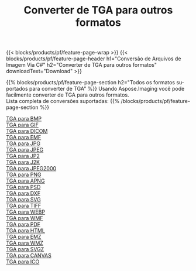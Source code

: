 ﻿---
title: Converter de TGA para outros formatos 
weight: 3920
url: /pt/net/conversion/from/tga 
lang: pt
langdirlevel: 2
locales: zh-hans,ja,it,ru,de,es,fr,nl,id,lt,pl,pt,vi,tr,ko,zh-hant,ar,hi,th,sv,cs,uk,he
description: Usando Aspose.Imaging você pode facilmente converter de TGA para outros formatos
---

{{< blocks/products/pf/feature-page-wrap >}}
{{< blocks/products/pf/feature-page-header h1="Conversão de Arquivos de Imagem Via C#" h2="Converter de TGA para outros formatos" downloadText="Download" >}}


{{% blocks/products/pf/feature-page-section  h2="Todos os formatos suportados para converter de TGA" %}}
Usando Aspose.Imaging você pode facilmente converter de TGA para outros formatos.
<br/>
Lista completa de conversões suportadas:
{{% /blocks/products/pf/feature-page-section %}}
<div class="container-fluid productfamilypage bg-gray">
    <div class="convertypes bg-gray agp-content section">
        <div class="container">
		<div class="row other-converters">
		    <div class='col-md-2 other-converter remove-lp remove-rp'><a href="/imaging/pt/net/conversion/tga-to-bmp" >TGA para BMP</a></div><div class='col-md-2 other-converter remove-lp remove-rp'><a href="/imaging/pt/net/conversion/tga-to-gif" >TGA para GIF</a></div><div class='col-md-2 other-converter remove-lp remove-rp'><a href="/imaging/pt/net/conversion/tga-to-dicom" >TGA para DICOM</a></div><div class='col-md-2 other-converter remove-lp remove-rp'><a href="/imaging/pt/net/conversion/tga-to-emf" >TGA para EMF</a></div><div class='col-md-2 other-converter remove-lp remove-rp'><a href="/imaging/pt/net/conversion/tga-to-jpg" >TGA para JPG</a></div><div class='col-md-2 other-converter remove-lp remove-rp'><a href="/imaging/pt/net/conversion/tga-to-jpeg" >TGA para JPEG</a></div><div class='col-md-2 other-converter remove-lp remove-rp'><a href="/imaging/pt/net/conversion/tga-to-jp2" >TGA para JP2</a></div><div class='col-md-2 other-converter remove-lp remove-rp'><a href="/imaging/pt/net/conversion/tga-to-j2k" >TGA para J2K</a></div><div class='col-md-2 other-converter remove-lp remove-rp'><a href="/imaging/pt/net/conversion/tga-to-jpeg2000" >TGA para JPEG2000</a></div><div class='col-md-2 other-converter remove-lp remove-rp'><a href="/imaging/pt/net/conversion/tga-to-png" >TGA para PNG</a></div><div class='col-md-2 other-converter remove-lp remove-rp'><a href="/imaging/pt/net/conversion/tga-to-apng" >TGA para APNG</a></div><div class='col-md-2 other-converter remove-lp remove-rp'><a href="/imaging/pt/net/conversion/tga-to-psd" >TGA para PSD</a></div><div class='col-md-2 other-converter remove-lp remove-rp'><a href="/imaging/pt/net/conversion/tga-to-dxf" >TGA para DXF</a></div><div class='col-md-2 other-converter remove-lp remove-rp'><a href="/imaging/pt/net/conversion/tga-to-svg" >TGA para SVG</a></div><div class='col-md-2 other-converter remove-lp remove-rp'><a href="/imaging/pt/net/conversion/tga-to-tiff" >TGA para TIFF</a></div><div class='col-md-2 other-converter remove-lp remove-rp'><a href="/imaging/pt/net/conversion/tga-to-webp" >TGA para WEBP</a></div><div class='col-md-2 other-converter remove-lp remove-rp'><a href="/imaging/pt/net/conversion/tga-to-wmf" >TGA para WMF</a></div><div class='col-md-2 other-converter remove-lp remove-rp'><a href="/imaging/pt/net/conversion/tga-to-pdf" >TGA para PDF</a></div><div class='col-md-2 other-converter remove-lp remove-rp'><a href="/imaging/pt/net/conversion/tga-to-html" >TGA para HTML</a></div><div class='col-md-2 other-converter remove-lp remove-rp'><a href="/imaging/pt/net/conversion/tga-to-emz" >TGA para EMZ</a></div><div class='col-md-2 other-converter remove-lp remove-rp'><a href="/imaging/pt/net/conversion/tga-to-wmz" >TGA para WMZ</a></div><div class='col-md-2 other-converter remove-lp remove-rp'><a href="/imaging/pt/net/conversion/tga-to-svgz" >TGA para SVGZ</a></div><div class='col-md-2 other-converter remove-lp remove-rp'><a href="/imaging/pt/net/conversion/tga-to-canvas" >TGA para CANVAS</a></div><div class='col-md-2 other-converter remove-lp remove-rp'><a href="/imaging/pt/net/conversion/tga-to-ico" >TGA para ICO</a></div>
                </div>
        </div>
    </div>
</div>
<br/>

